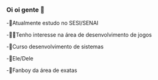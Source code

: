 ### Oi oi gente 👋

<!--
**FelipeEca/FelipeEca** is a ✨ _special_ ✨ repository because its `README.md` (this file) appears on your GitHub profile.

Here are some ideas to get you started:

-🧠Atualmente estudo no SESI/SENAI
-🐱‍💻Tenho interesse na área de desenvolvimento de jogos


- 🔭 I’m currently working on ...
- 🌱 I’m currently learning ...
- 👯 I’m looking to collaborate on ...
- 🤔 I’m looking for help with ...
- 💬 Ask me about ...
- 📫 How to reach me: ...
- 😄 Pronouns: ...
- ⚡ Fun fact: ...
-->
-🧠Atualmente estudo no SESI/SENAI

-🐱‍💻Tenho interesse na área de desenvolvimento de jogos

-🏫Curso desenvolvimento de sistemas

-👾Ele/Dele

-🤖Fanboy da área de exatas
